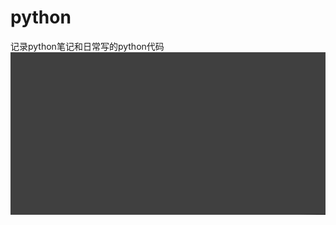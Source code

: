 # python
记录python笔记和日常写的python代码
 ![image](https://github.com/yangqiqigithub/python/blob/master/images/new2%20001.jpg)
